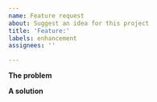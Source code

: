 ```yaml
---
name: Feature request
about: Suggest an idea for this project
title: 'Feature:'
labels: enhancement
assignees: ''

---
```


**The problem**
<!-- 
Describe the problem. Please provide sample feature file / step definition / cli command output / screenshots. 

Use backticks to format code snippets with syntax highlight:
```gherkin
// your feature here...
```
```ts
// your typescript code here...
```
-->

**A solution**
<!-- Suggest a possible solution or any thoughts how to solve the problem. -->
